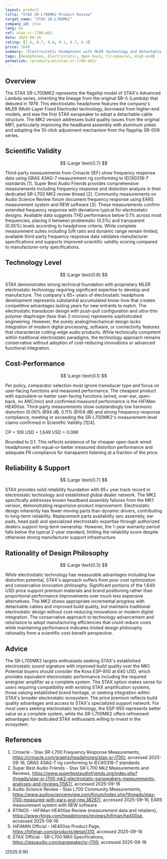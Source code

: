 ```yaml
---
layout: product
title: "STAX SR-L700MK2 Product Review"
target_name: "STAX SR-L700MK2"
company_id: stax
lang: en
ref: stax-sr-l700-mk2
date: 2025-09-16
rating: [2.6, 0.7, 0.8, 0.1, 0.7, 0.3]
price: 1649
summary: "Electrostatic headphones with MLER technology and detachable cable, but significantly overpriced compared to equivalent alternatives"
tags: [Headphones, Electrostatic, Open-back, Circumaural, High-end]
permalink: /products/en/stax-sr-l700-mk2/
---
```


## Overview

The STAX SR-L700MK2 represents the flagship model of STAX's Advanced Lambda series, inheriting the lineage from the original SR-Λ (Lambda) that debuted in 1979. This electrostatic headphone features the company's MLER (Multi-Layer Fixed Electrode) technology, borrowed from higher-end models, and was the first STAX earspeaker to adopt a detachable cable structure. The MK2 version addresses build quality issues from the original MK1, particularly improving the headband assembly with aluminum yokes and adopting the 10-click adjustment mechanism from the flagship SR-009 series.

## Scientific Validity

$$ \Large \text{0.7} $$

Third-party measurements from Crinacle (IEF) show frequency response data using GRAS 43AG-7 measurement rig conforming to IEC60318-7 standards [1]. Super Best Audio Friends provides comprehensive measurements including frequency response and distortion analysis in their dedicated SR-L700 MK2 review thread [2]. Community measurements on Audio Science Review forum document frequency response using EARS measurement system and REW software [3]. These measurements confirm extended frequency response with deviations typical for electrostatic designs. Available data suggests THD performance below 0.1% across most frequencies, placing it between problematic (0.5%) and transparent (0.05%) levels according to headphone criteria. While complete measurement suites including S/N ratio and dynamic range remain limited, available third-party frequency response data validates manufacturer specifications and supports improved scientific validity scoring compared to manufacturer-only specifications.

## Technology Level

$$ \Large \text{0.8} $$

STAX demonstrates strong technical foundation with proprietary MLER electrostatic technology requiring significant expertise to develop and manufacture. The company's 65+ years of electrostatic headphone development represents substantial accumulated know-how that creates competitive advantages lasting years for new entrants to match. The electrostatic transducer design with push-pull configuration and ultra-thin polymer diaphragm (less than 2 microns) represents sophisticated engineering. However, the purely analog/mechanical design lacks integration of modern digital processing, software, or connectivity features that characterize cutting-edge audio products. While technically competent within traditional electrostatic paradigms, the technology approach remains conservative without adoption of cost-reducing innovations or advanced functional integration.

## Cost-Performance

$$ \Large \text{0.1} $$

Per policy, comparator selection must ignore transducer type and focus on user-facing functions and measured performance. The cheapest product with equivalent-or-better user-facing functions (wired, over-ear, open-back, no ANC/mic) and confirmed measured performance is the HiFiMan HE400se. Third-party measurements show outstandingly low harmonic distortion (0.06% @94 dB, 0.11% @104 dB) and strong frequency-response compliance, meeting or exceeding the SR-L700MK2's measurement-level claims confirmed in Scientific Validity [1][4].

CP = 109 USD ÷ 1,649 USD = 0.066

Rounded to 0.1. This reflects existence of far cheaper open-back wired headphones with equal-or-better measured distortion performance and adequate FR compliance for transparent listening at a fraction of the price.

## Reliability & Support

$$ \Large \text{0.7} $$

STAX provides solid reliability foundation with 65+ year track record in electrostatic technology and established global dealer network. The MK2 specifically addresses known headband assembly failures from the MK1 version, demonstrating responsive product improvement. Electrostatic design inherently has fewer moving parts than dynamic drivers, contributing to long-term reliability. Replacement parts availability (arc assembly, ear pads, head pad) and specialized electrostatic expertise through authorized dealers support long-term ownership. However, the 1-year warranty period falls below the typical 2-year standard, limiting the reliability score despite otherwise strong manufacturer support infrastructure.

## Rationality of Design Philosophy

$$ \Large \text{0.3} $$

While electrostatic technology has measurable advantages including low distortion potential, STAX's approach suffers from poor cost optimization and conservative innovation philosophy. Significant portions of the 1,649 USD price support premium materials and brand positioning rather than proportional performance improvements over much less expensive alternatives. The MK2 shows appropriate incremental progress with detachable cables and improved build quality, but maintains traditional electrostatic design without cost-reducing innovations or modern digital integration. The conservative approach to technology advancement and reluctance to adopt manufacturing efficiencies that could reduce costs while maintaining performance indicates limited design philosophy rationality from a scientific cost-benefit perspective.

## Advice

The SR-L700MK2 targets enthusiasts seeking STAX's established electrostatic sound signature with improved build quality over the MK1. Potential buyers should consider the Koss ESP-950 at 640 USD, which provides equivalent electrostatic performance including the required energizer amplifier as a complete system. The STAX option makes sense for users requiring compatibility with existing STAX amplification systems, those valuing established brand heritage, or seeking integration within STAX's broader electrostatic ecosystem. The price premium reflects build quality advantages and access to STAX's specialized support network. For most users seeking electrostatic technology, the ESP-950 represents better value as a complete system, while the SR-L700MK2 offers refinement advantages for dedicated STAX enthusiasts willing to invest in the ecosystem.

## References

1. Crinacle - Stax SR-L700 Frequency Response Measurements, https://crinacle.com/graphs/headphones/stax-sr-l700/, accessed 2025-09-16, GRAS 43AG-7 rig conforming to IEC60318-7 standards
2. Super Best Audio Friends - Stax SR-L700 Mk2 Measurements and Reviews, https://www.superbestaudiofriends.org/index.php?threads/stax-sr-l700-mk2-electrostatic-earspeakers-measurements-analyses-and-reviews.11567/, accessed 2025-09-16
3. Audio Science Review - Stax L700 Community Measurements, https://www.audiosciencereview.com/forum/index.php?threads/stax-l700-measured-with-ears-and-rew.38287/, accessed 2025-09-16, EARS measurement system with REW software
4. RTINGS - HiFiMan HE400se Review (measurement data and retailers), https://www.rtings.com/headphones/reviews/hifiman/he400se, accessed 2025-09-16
5. HiFiMAN Official - HE400se Product Page, https://hifiman.com/products/detail/310, accessed 2025-09-16
6. STAX Official - SR-L700 MKII Specifications, https://staxaudio.com/earspeaker/sr-l700, accessed 2025-09-16

(2025.9.16)